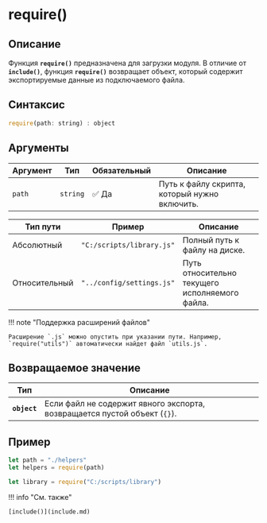 # require()

## Описание
Функция **`require()`** предназначена для загрузки модуля. В отличие от **`include()`**, функция **`require()`** возвращает объект, который содержит экспортируемые данные из подключаемого файла.
 
## Синтаксис
``` javascript
require(path: string) : object
``` 

## Аргументы
| Аргумент | Тип      | Обязательный | Описание                                      |
|----------|----------|--------------|-----------------------------------------------|
| `path`   | `string` | ✅ Да         | Путь к файлу скрипта, который нужно включить. |

| Тип пути     | Пример                        | Описание                                              |
|--------------|-------------------------------|--------------------------------------------------------|
| Абсолютный   | `"C:/scripts/library.js"`     | Полный путь к файлу на диске.                          |
| Относительный| `"../config/settings.js"`     | Путь относительно текущего исполняемого файла.             |

!!! note "Поддержка расширений файлов"

    Расширение `.js` можно опустить при указании пути. Например, `require("utils")` автоматически найдет файл `utils.js`.


## Возвращаемое значение
| Тип      | Описание                                                                 |
|----------|--------------------------------------------------------------------------|
| **`object`**   | Если файл не содержит явного экспорта, возвращается пустой объект (`{}`). |

## Пример
``` javascript linenums="1"
let path = "./helpers"
let helpers = require(path)

let library = require("C:/scripts/library")
``` 

!!! info "См. также"

    [include()](include.md)	
